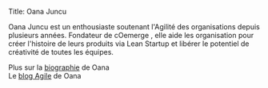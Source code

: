 Title: Oana Juncu

Oana Juncu est un enthousiaste soutenant l'Agilité des organisations depuis plusieurs années.
Fondateur de cOemerge , elle aide les organisation pour créer l'histoire de leurs produits via Lean Startup et libérer le potentiel de créativité de toutes les équipes.

Plus sur la [biographie][] de Oana  
Le [blog Agile][] de Oana

[biographie]: http://about.me/ojuncu.
[blog Agile]: http://oanasagile.blogspot.fr/

